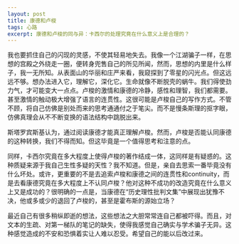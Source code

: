 ```yaml
---
layout: post
title: 康德和卢梭
tags: 心路
excerpt: 康德和卢梭的同与异：卡西尔的处理究竟在什么意义上是合理的？
---
```




我也要抓住自己的闪现的灵感，不使其轻易地失去。我像一个江湖骗子一样，在思想的宫殿之外绕走一圈，便转身兜售自己的所见所闻，然而，思想的内里是什么样子，我一无所知。从表面山的华丽和庄严来看，我窥探到了零星的闪光点。但这远远不够。想办法进入它，理解它，深化它。生命就像不断脱壳的蜗牛。我们得使劲力气，才可能变大一点点。卢梭的激情和康德的冷静，感性和理智，我们都需要。甚至激情的触动极大增强了语言的连贯性。这很可能是卢梭自己的写作方式。不管不顾，将自己仿佛是别处而来的思考通通付之于笔尖。而不是慢条斯理的抠字眼，仿佛真理会从不不断变换的语法结构中跳脱出来。

斯塔罗宾斯基认为，通过阅读康德才能真正理解卢梭。然而，卢梭是否能认同康德的这种转换，我们不得而知。但这毕竟是一个值得思考和注意的点。

同样，卡西尔究竟在多大程度上使得卢梭的著作结成一体，这同样是有疑惑的。这种质疑来源于我自己生性多疑的天性？我不知道。但是，亲自去思索一番毕竟没有什么坏处。或许，更重要的不是去追索卢梭和康德之间的连贯性和continuity，而是去看康德究竟在多大程度上不认同卢梭？他对这种不成功的改造究竟在什么意义上又是成功的？很明确的一点是，当康德在“历史理性批判文集”中展现出犹豫不决，他或多或少的退回了卢梭的，甚至是霍布斯的源始立场？

最近自己有很多稍纵即逝的想法，这些想法之大胆常常连自己都被吓得。而且，对文本的生疏、对第一梯队的笔记的缺失，使得我感觉自己确实与学术骗子无异。这种感觉造成的不安和恐惧着实让人难以忍受。希望自己的能以后改过来。















